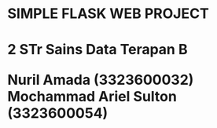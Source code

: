 <h1>SIMPLE FLASK WEB PROJECT<h1/>
2 STr Sains Data Terapan B

Nuril Amada (3323600032) <br/>
Mochammad Ariel Sulton (3323600054)
